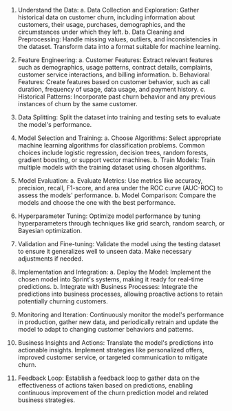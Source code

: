 1. Understand the Data:
a. Data Collection and Exploration: Gather historical data on customer churn, including information about customers, their usage, purchases, demographics, and the circumstances under which they left.
b. Data Cleaning and Preprocessing: Handle missing values, outliers, and inconsistencies in the dataset. Transform data into a format suitable for machine learning.

2. Feature Engineering:
a. Customer Features: Extract relevant features such as demographics, usage patterns, contract details, complaints, customer service interactions, and billing information.
b. Behavioral Features: Create features based on customer behavior, such as call duration, frequency of usage, data usage, and payment history.
c. Historical Patterns: Incorporate past churn behavior and any previous instances of churn by the same customer.

3. Data Splitting:
Split the dataset into training and testing sets to evaluate the model's performance.

4. Model Selection and Training:
a. Choose Algorithms: Select appropriate machine learning algorithms for classification problems. Common choices include logistic regression, decision trees, random forests, gradient boosting, or support vector machines.
b. Train Models: Train multiple models with the training dataset using chosen algorithms.

5. Model Evaluation:
a. Evaluate Metrics: Use metrics like accuracy, precision, recall, F1-score, and area under the ROC curve (AUC-ROC) to assess the models' performance.
b. Model Comparison: Compare the models and choose the one with the best performance.

6. Hyperparameter Tuning:
Optimize model performance by tuning hyperparameters through techniques like grid search, random search, or Bayesian optimization.

7. Validation and Fine-tuning:
Validate the model using the testing dataset to ensure it generalizes well to unseen data. Make necessary adjustments if needed.

8. Implementation and Integration:
a. Deploy the Model: Implement the chosen model into Sprint's systems, making it ready for real-time predictions.
b. Integrate with Business Processes: Integrate the predictions into business processes, allowing proactive actions to retain potentially churning customers.

9. Monitoring and Iteration:
Continuously monitor the model's performance in production, gather new data, and periodically retrain and update the model to adapt to changing customer behaviors and patterns.

10. Business Insights and Actions:
Translate the model's predictions into actionable insights. Implement strategies like personalized offers, improved customer service, or targeted communication to mitigate churn.

11. Feedback Loop:
Establish a feedback loop to gather data on the effectiveness of actions taken based on predictions, enabling continuous improvement of the churn prediction model and related business strategies.